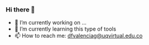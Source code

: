 ### Hi there 👋

- 🔭 I’m currently working on ...
- 🌱 I’m currently learning this type of tools
- 📫 How to reach me: dfvalenciag@uqvirtual.edu.co

